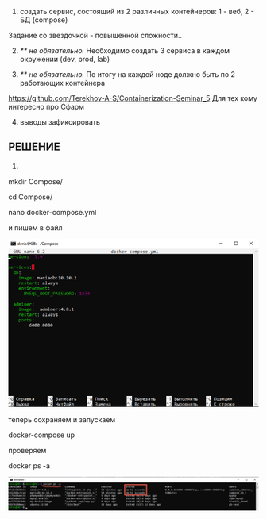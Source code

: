 1. создать сервис, состоящий из 2 различных контейнеров: 1 - веб, 2 - БД (compose)

Задание со звездочкой - повышенной сложности..

2. _** не обязательно._ Необходимо создать 3 сервиса в каждом окружении (dev, prod, lab)

3. _** не обязательно._ По итогу на каждой ноде должно быть по 2 работающих контейнера

https://github.com/Terekhov-A-S/Containerization-Seminar_5
Для тех кому интересно про Сфарм

4. выводы зафиксировать

## РЕШЕНИЕ

1.
mkdir Compose/

cd Compose/

nano docker-compose.yml

и пишем в файл

![Консоль](Images/seminar5/1.png)

теперь сохраняем и запускаем

docker-compose up

проверяем

docker ps -a

![Консоль](Images/seminar5/2.png)